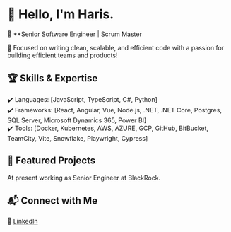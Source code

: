 # 👋 Hello, I'm Haris.

🚀 **Senior Software Engineer | Scrum Master

🎯 Focused on writing clean, scalable, and efficient code with a passion for building efficient teams and products!

## 🏆 Skills & Expertise
✔️ Languages: [JavaScript, TypeScript, C#, Python]  
✔️ Frameworks: [React, Angular, Vue, Node.js, .NET, .NET Core, Postgres, SQL Server, Microsoft Dynamics 365, Power BI]  
✔️ Tools: [Docker, Kubernetes, AWS, AZURE, GCP, GitHub, BitBucket, TeamCity, Vite, Snowflake, Playwright, Cypress]

## 🌟 Featured Projects
At present working as Senior Engineer at BlackRock.

## 📬 Connect with Me
🔗 [LinkedIn](https://www.linkedin.com/in/harissg/)